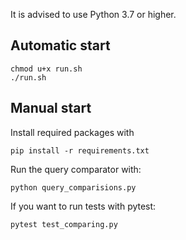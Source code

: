 It is advised to use Python 3.7 or higher.


## Automatic start
```
chmod u+x run.sh
./run.sh
```



## Manual start

Install required packages with
```
pip install -r requirements.txt
```
Run the query comparator with:
```
python query_comparisions.py
```

If you want to run tests with pytest:
```
pytest test_comparing.py
```

